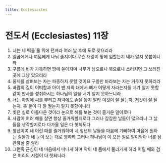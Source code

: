 ```yaml
---
title: Ecclesiastes
---
```


# 전도서 (Ecclesiastes) 11장
1. 너는 네 떡을 물 위에 던져라 여러 날 후에 도로 찾으리라
1. 일곱에게나 여덟에게 나눠 줄지어다 무슨 재앙이 땅에 임할는지 네가 알지 못함이니라
1. 구름에 비가 가득하면 땅에 쏟아지며 나무가 남으로나 북으로나 쓰러지면 그 쓰러진 곳에 그냥 있으리라
1. 풍세를 살펴보는 자는 파종하지 못할 것이요 구름만 바라보는 자는 거두지 못하리라
1. 바람의 길이 어떠함과 아이 밴 자의 태에서 뼈가 어떻게 자라는지를 네가 알지 못함 같이 만사를 성취하시는 하나님의 일을 네가 알지 못하느니라
1. 너는 아침에 씨를 뿌리고 저녁에도 손을 놓지 말라 이것이 잘 될는지, 저것이 잘 될는지, 혹 둘이 다 잘 될는지 알지 못함이니라
1. 빛은 실로 아름다운 것이라 눈으로 해를 보는 것이 즐거운 일이로다
1. 사람이 여러 해를 살면 항상 즐거워할지로다 그러나 캄캄한 날들이 많으리니 그 날들을 생각할지로다 다가올 일은 다 헛되도다
1. 청년이여 네 어린 때를 즐거워하며 네 청년의 날들을 마음에 기뻐하여 마음에 원하는 길들과 네 눈이 보는 대로 행하라 그러나 하나님이 이 모든 일로 말미암아 너를 심판하실 줄 알라
1. 그런즉 근심이 네 마음에서 떠나게 하며 악이 네 몸에서 물러가게 하라 어릴 때와 검은 머리의 시절이 다 헛되니라